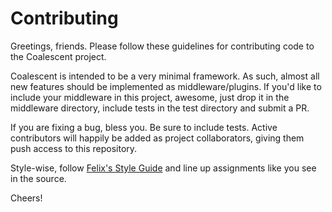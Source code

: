 Contributing
============

Greetings, friends. Please follow these guidelines for contributing code to the
Coalescent project.

Coalescent is intended to be a very minimal framework. As such, almost all new
features should be implemented as middleware/plugins. If you'd like to include
your middleware in this project, awesome, just drop it in the middleware
directory, include tests in the test directory and submit a PR.

If you are fixing a bug, bless you. Be sure to include tests. Active
contributors will happily be added as project collaborators, giving them push
access to this repository.

Style-wise, follow
[Felix's Style Guide](https://github.com/felixge/node-style-guide) and line up
assignments like you see in the source.

Cheers!
